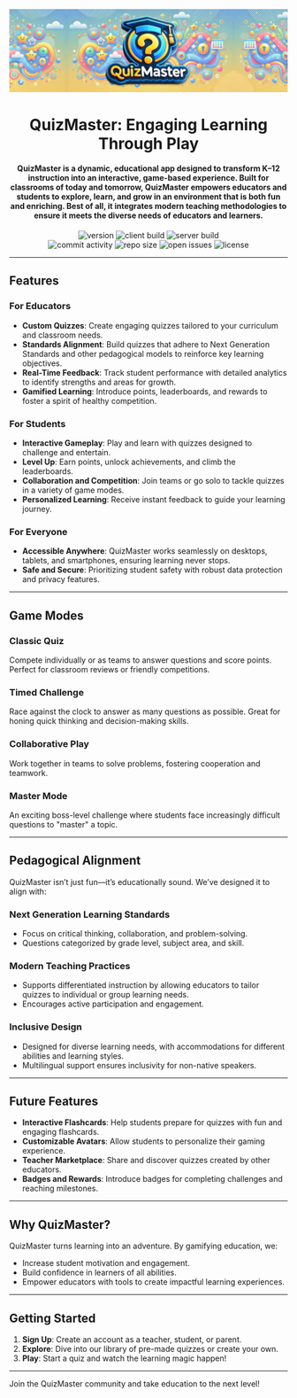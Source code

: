 <div align="center">

  <img src="client/public/logos/logo-banner.png" alt="readmeLogo" width="1000px"/>

  <h1>QuizMaster: Engaging Learning Through Play</h1>

  <h4>
    QuizMaster is a dynamic, educational app designed to transform K–12 instruction into an interactive, game-based experience.
    Built for classrooms of today and tomorrow, QuizMaster empowers educators and students to explore, learn, and grow in an environment
    that is both fun and enriching. Best of all, it integrates modern teaching methodologies to ensure it meets the diverse needs of educators and learners.
  </h4>
<div align="center">

  <!-- Row 1: Core -->
  <img src="https://img.shields.io/github/v/tag/mfiloramo/quiz-master?label=version" alt="version" />
  <img src="https://img.shields.io/github/actions/workflow/status/mfiloramo/quiz-master/client.yml?branch=main&label=client%20build" alt="client build" />
  <img src="https://img.shields.io/github/actions/workflow/status/mfiloramo/quiz-master/server.yml?branch=main&label=server%20build" alt="server build" />

  <br/>

  <!-- Row 2: Meta -->
  <img src="https://img.shields.io/github/commit-activity/m/mfiloramo/quiz-master" alt="commit activity" />
  <img src="https://img.shields.io/github/repo-size/mfiloramo/quiz-master" alt="repo size" />
  <img src="https://img.shields.io/github/issues/mfiloramo/quiz-master" alt="open issues" />
  <img src="https://img.shields.io/github/license/mfiloramo/quiz-master" alt="license" />

</div>
</div>




---

## Features
### **For Educators**
- **Custom Quizzes**: Create engaging quizzes tailored to your curriculum and classroom needs.
- **Standards Alignment**: Build quizzes that adhere to Next Generation Standards and other pedagogical models to reinforce key learning objectives.
- **Real-Time Feedback**: Track student performance with detailed analytics to identify strengths and areas for growth.
- **Gamified Learning**: Introduce points, leaderboards, and rewards to foster a spirit of healthy competition.

### **For Students**
- **Interactive Gameplay**: Play and learn with quizzes designed to challenge and entertain.
- **Level Up**: Earn points, unlock achievements, and climb the leaderboards.
- **Collaboration and Competition**: Join teams or go solo to tackle quizzes in a variety of game modes.
- **Personalized Learning**: Receive instant feedback to guide your learning journey.

### **For Everyone**
- **Accessible Anywhere**: QuizMaster works seamlessly on desktops, tablets, and smartphones, ensuring learning never stops.
- **Safe and Secure**: Prioritizing student safety with robust data protection and privacy features.

---

## Game Modes
### **Classic Quiz**
Compete individually or as teams to answer questions and score points. Perfect for classroom reviews or friendly competitions.

### **Timed Challenge**
Race against the clock to answer as many questions as possible. Great for honing quick thinking and decision-making skills.

### **Collaborative Play**
Work together in teams to solve problems, fostering cooperation and teamwork.

### **Master Mode**
An exciting boss-level challenge where students face increasingly difficult questions to "master" a topic.

---

## Pedagogical Alignment
QuizMaster isn’t just fun—it’s educationally sound. We’ve designed it to align with:

### **Next Generation Learning Standards**
- Focus on critical thinking, collaboration, and problem-solving.
- Questions categorized by grade level, subject area, and skill.

### **Modern Teaching Practices**
- Supports differentiated instruction by allowing educators to tailor quizzes to individual or group learning needs.
- Encourages active participation and engagement.

### **Inclusive Design**
- Designed for diverse learning needs, with accommodations for different abilities and learning styles.
- Multilingual support ensures inclusivity for non-native speakers.

---

## Future Features
- **Interactive Flashcards**: Help students prepare for quizzes with fun and engaging flashcards.
- **Customizable Avatars**: Allow students to personalize their gaming experience.
- **Teacher Marketplace**: Share and discover quizzes created by other educators.
- **Badges and Rewards**: Introduce badges for completing challenges and reaching milestones.

---

## Why QuizMaster?
QuizMaster turns learning into an adventure. By gamifying education, we:
- Increase student motivation and engagement.
- Build confidence in learners of all abilities.
- Empower educators with tools to create impactful learning experiences.

---

## Getting Started
1. **Sign Up**: Create an account as a teacher, student, or parent.
2. **Explore**: Dive into our library of pre-made quizzes or create your own.
3. **Play**: Start a quiz and watch the learning magic happen!


---

Join the QuizMaster community and take education to the next level!

